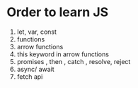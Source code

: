 # Order to learn JS

1. let, var, const
1. functions
1. arrow functions
1. this keyword in arrow functions
1. promises , then , catch , resolve, reject
1. async/ await 
1. fetch api